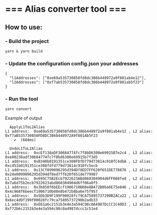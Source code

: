 # === Alias converter tool ===

## How to use:

### - Build the project 

```aiignore
yarn & yarn build
```

### - Update the configuration config.json your addresses

```aiignore
{
  "l1Addresses": ["0xe69a535730858fd8dc386b448972a9f801ab4e12"],
  "l2Addresses": ["0xf7ab535730858fd8dc386b448972a9f801ab5f23"]
}
```

### - Run the tool

```aiignore
yarn convert
```

Example of output

```
  ApplyL1ToL2Alias
L1 address:  0xe69a535730858fd8dc386b448972a9f801ab4e12 , L2 alias:  0xf7aB535730858FD8DC386b448972A9f801Ab5F23
    ✔  (604ms)

  UndoL1ToL2Alias
L1 address:  0xcEf138aDF30684774fc7f8bD6300e69915B7e2c4 , L2 alias:  0xe00238adf30684774fc7f8bd6300e69915b7f3d5
L1 address:  0xB340b0191351ce308FDfD779d73814c910fC4dbA , L2 alias:  0xc451b0191351ce308fdfd779d73814c910fc5ecb
L1 address:  0x13Cf099096295d394Df8ED7FF620f651DE778876 , L2 alias:  0x24e0099096295d394df8ed7ff620f651de779987
L1 address:  0x695C75B2Ecb7922623ABd860304904d6FF068fe4 , L2 alias:  0x7a6d75b2ecb7922623abd860304904d6ff06a0f5
L1 address:  0x3b858f6bEEcf1906710B08e8B472B8ba6E75e846 , L2 alias:  0x4c968f6beecf1906710b08e8b472b8ba6e75f957
L1 address:  0x5Db3D9F199F00028fc79CA75895737290B2ACa22 , L2 alias:  0x6ec4d9f199f00028fc79ca75895737290b2adb33
L1 address:  0xE61a6c2151b3e4e3a594C98c0A4987DcCC1C40D3 , L2 alias:  0xf72b6c2151b3e4e3a594c98c0a4987dccc1c51e4
```